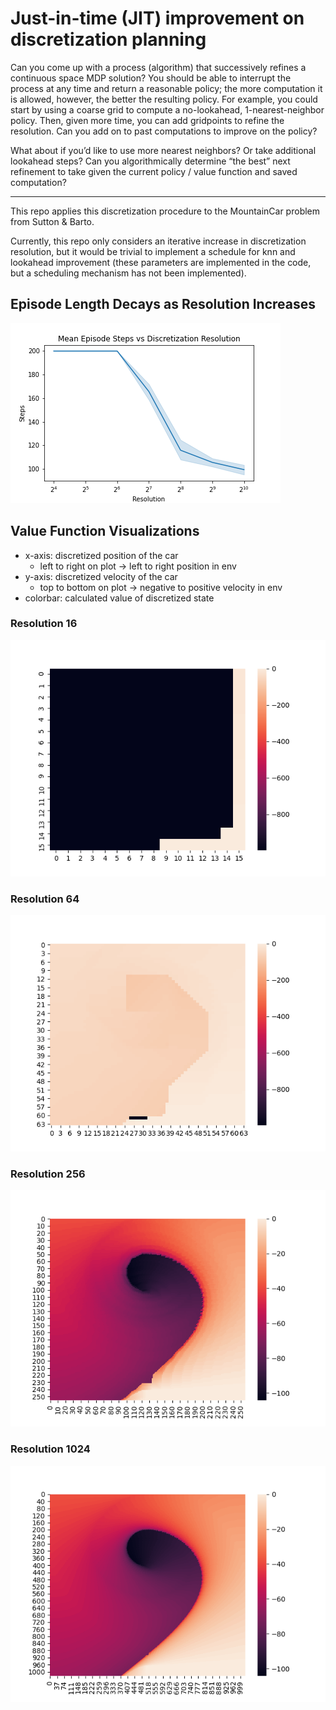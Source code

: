 # Just-in-time (JIT) improvement on discretization planning

Can you come up with a process (algorithm) that successively refines a continuous space MDP solution? You should be able to interrupt the process at any time and return a reasonable policy; the more computation it is allowed, however, the better the resulting policy. For example, you could start by using a coarse grid to compute a no-lookahead, 1-nearest-neighbor policy. Then, given more time, you can add gridpoints to refine the resolution. Can you add on to past computations to improve on the policy?

What about if you’d like to use more nearest neighbors? Or take additional lookahead steps? Can you algorithmically determine “the best” next refinement to take given the current policy / value function and saved computation?

---
This repo applies this discretization procedure to the MountainCar problem from Sutton & Barto.

Currently, this repo only considers an iterative increase in discretization resolution, but it would be trivial to implement a schedule for knn and lookahead improvement (these parameters are implemented in the code, but a scheduling mechanism has not been implemented).

## Episode Length Decays as Resolution Increases
![Resolution vs Steps](assets/resolution_v_steps.png)

## Value Function Visualizations
- x-axis: discretized position of the car
  - left to right on plot -> left to right position in env
- y-axis: discretized velocity of the car
  - top to bottom on plot -> negative to positive velocity in env
- colorbar: calculated value of discretized state

### Resolution 16
![Value function at resolution 16](assets/res_16_knn_1_lookahead_1.png)

### Resolution 64
![Value function at resolution 64](assets/res_64_knn_1_lookahead_1.png)

### Resolution 256
![Value function at resolution 256](assets/res_256_knn_1_lookahead_1.png)

### Resolution 1024
![Value function at resolution 1024](assets/res_1024_knn_1_lookahead_1.png)